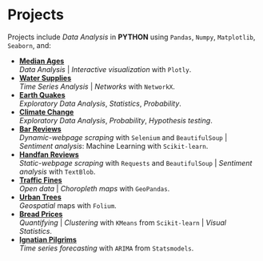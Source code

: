 # Projects

Projects include *Data Analysis* in **PYTHON** using `Pandas`, `Numpy`, `Matplotlib`, `Seaborn`, and:

- [**Median Ages**](notebooks/ages)   
*Data Analysis* | *Interactive visualization* with `Plotly`.
- [**Water Supplies**](notebooks/water)   
*Time Series Analysis* | *Networks* with `NetworkX`.
- [**Earth Quakes**](notebooks/quakes)   
*Exploratory Data Analysis*, *Statistics*, *Probability*. 
- [**Climate Change**](notebooks/climate)   
*Exploratory Data Analysis*, *Probability*, *Hypothesis testing*.   
- [**Bar Reviews**](notebooks/antio)  
*Dynamic-webpage scraping* with `Selenium` and `BeautifulSoup` | *Sentiment analysis*: Machine Learning with `Scikit-learn`.  
- [**Handfan Reviews**](notebooks/olele)  
*Static-webpage scraping* with `Requests` and `BeautifulSoup` | *Sentiment analysis* with `TextBlob`.  
- [**Traffic Fines**](notebooks/traffic_fines)  
*Open data* | *Choropleth maps* with `GeoPandas`.   
- [**Urban Trees**](notebooks/urban_trees)  
*Geospatial* maps with `Folium`.  
- [**Bread Prices**](notebooks/breads)  
*Quantifying* | *Clustering* with `KMeans` from  `Scikit-learn` | *Visual Statistics*.  
- [**Ignatian Pilgrims**](notebooks/ignatian)  
*Time series forecasting* with `ARIMA` from `Statsmodels`.  
 
